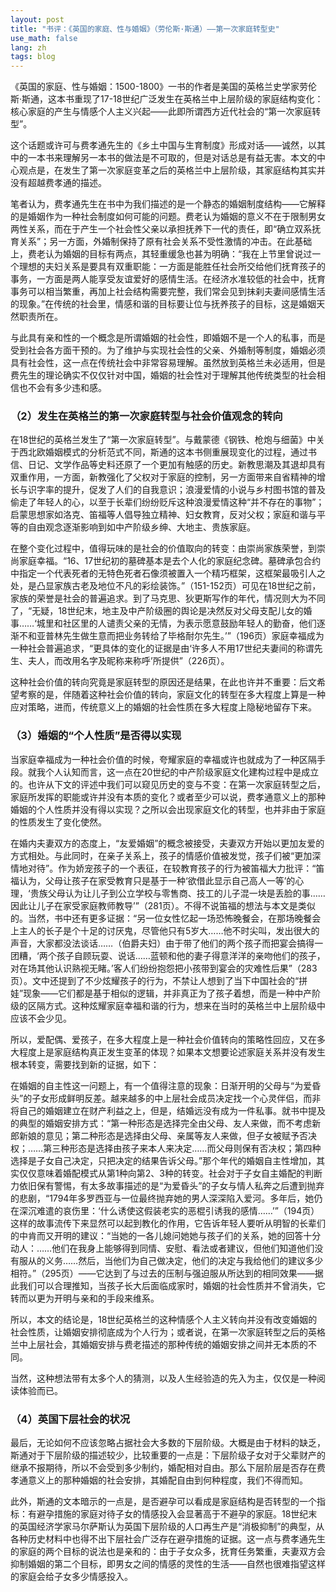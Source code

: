 ```yaml
---
layout: post
title: "书评：《英国的家庭、性与婚姻》（劳伦斯·斯通）——第一次家庭转型史"
use_math: false
lang: zh
tags: blog
---
```


《英国的家庭、性与婚姻：1500-1800》一书的作者是美国的英格兰史学家劳伦斯·斯通，这本书重现了17-18世纪广泛发生在英格兰中上层阶级的家庭结构变化：核心家庭的产生与情感个人主义兴起——此即所谓西方近代社会的“第一次家庭转型”。

<!-- more -->

这个话题或许可与费孝通先生的《乡土中国与生育制度》形成对话——诚然，以其中的一本书来理解另一本书的做法是不可取的，但是对话总是有益无害。本文的中心观点是，在发生了第一次家庭变革之后的英格兰中上层阶级，其家庭结构其实并没有超越费孝通的描述。

笔者认为，费孝通先生在书中为我们描述的是一个静态的婚姻制度结构——它解释的是婚姻作为一种社会制度如何可能的问题。费老认为婚姻的意义不在于限制男女两性关系，而在于产生一个社会性父亲以承担抚养下一代的责任，即“确立双系抚育关系”；另一方面，外婚制保持了原有社会关系不受性激情的冲击。在此基础上，费老认为婚姻的目标有两点，其轻重缓急也甚为明确：“我在上节里曾说过一个理想的夫妇关系是要具有双重职能：一方面是能胜任社会所交给他们抚育孩子的事务，一方面是两人能享受友谊爱好的感情生活。在经济水准较低的社会中，抚育事务可以相当繁重，再加上社会结构需要完整，我们常会见到抹刹夫妻间感情生活的现象。”在传统的社会里，情感和谐的目标要让位与抚养孩子的目标，这是婚姻天然职责所在。

与此具有亲和性的一个概念是所谓婚姻的社会性，即婚姻不是一个人的私事，而是受到社会各方面干预的。为了维护与实现社会性的父亲、外婚制等制度，婚姻必须具有社会性，这一点在传统社会中非常容易理解。虽然放到英格兰未必适用，但是费先生的理论确实不仅仅针对中国，婚姻的社会性对于理解其他传统类型的社会相信也不会有多少违和感。

### （2）发生在英格兰的第一次家庭转型与社会价值观念的转向

在18世纪的英格兰发生了“第一次家庭转型”。与戴蒙德《钢铁、枪炮与细菌》中关于西北欧婚姻模式的分析范式不同，斯通的这本书侧重展现变化的过程，通过书信、日记、文学作品等史料还原了一个更加有触感的历史。新教思潮及其退却具有双重作用，一方面，新教强化了父权对于家庭的控制，另一方面带来自省精神的增长与识字率的提升，促发了人们的自我意识；浪漫爱情的小说与乡村图书馆的普及偷走了年轻人的心，以至于长辈们纷纷贬斥这种浪漫爱情这种“并不存在的事物”；启蒙思想家如洛克、笛福等人倡导独立精神、妇女教育，反对父权；家庭和谐与平等的自由观念逐渐影响到如中产阶级乡绅、大地主、贵族家庭。

在整个变化过程中，值得玩味的是社会的价值取向的转变：由崇尚家族荣誉，到崇尚家庭幸福。“16、17世纪初的墓碑基本是去个人化的家庭纪念碑。墓碑承包合约中指定一个代表死者的无特色死者石像须被置入一个精巧框架，这框架最吸引人之处，是凸显家族古老及地位不凡的彩绘装饰。”（151-152页）可见在18世纪之前，家族的荣誉是社会的普遍追求。到了马克思、狄更斯写作的年代，情况则大为不同了，“无疑，18世纪末，地主及中产阶级圈的舆论是决然反对父母支配儿女的婚事……‘城里和社区里的人谴责父亲的无情，为表示愿意鼓励年轻人的勤奋，他们逐渐不和亚普林先生做生意而把业务转给了毕格耐尔先生。’”（196页）家庭幸福成为一种社会普遍追求，“更具体的变化的证据是由‘许多人不用17世纪夫妻间的称谓先生、夫人，而改用名字及昵称来称呼’所提供”（226页）。

这种社会价值的转向究竟是家庭转型的原因还是结果，在此也许并不重要：后文希望考察的是，伴随着这种社会价值的转向，家庭文化的转型在多大程度上算是一种应对策略，进而，传统意义上的婚姻的社会性质在多大程度上隐秘地留存下来。

### （3）婚姻的“个人性质”是否得以实现

当家庭幸福成为一种社会价值的时候，夸耀家庭的幸福或许也就成为了一种区隔手段。就我个人认知而言，这一点在20世纪的中产阶级家庭文化建构过程中是成立的。也许从下文的评述中我们可以窥见历史的变与不变：在第一次家庭转型之后，家庭所发挥的职能或许并没有本质的变化？或者至少可以说，费孝通意义上的那种婚姻的个人性质并没有得以实现？之所以会出现家庭文化的转型，也并非由于家庭的性质发生了变化使然。

在婚内夫妻双方的态度上，“友爱婚姻”的概念被接受，夫妻双方开始以更加友爱的方式相处。与此同时，在亲子关系上，孩子的情感价值被发觉，孩子们被“更加深情地对待”。作为娇宠孩子的一个表征，在较教育孩子的行为被笛福大力批评：“笛福认为，父母让孩子在家受教育只是基于一种‘欲借此显示自己高人一等’的心理，‘贵族父母认为让儿子到公立学校与零售商、技工的儿子混一块是丢脸的事……因此让儿子在家受家庭教师教导’”（281页）。不得不说笛福的想法与本文是类似的。当然，书中还有更多证据：“另一位女性忆起一场恐怖晚餐会，在那场晚餐会上主人的长子是个十足的讨厌鬼，尽管他只有5岁大……他不时尖叫，发出很大的声音，大家都没法谈话……（伯爵夫妇）由于带了他们的两个孩子而把宴会搞得一团糟，‘两个孩子自顾玩耍、说话……蓝顿和他的妻子得意洋洋的亲吻他们的孩子，对在场其他认识熟视无睹。’客人们纷纷抱怨把小孩带到宴会的灾难性后果”（283页）。文中还提到了不少炫耀孩子的行为，不禁让人想到了当下中国社会的“拼娃”现象——它们都是基于相似的逻辑，并非真正为了孩子着想，而是一种中产阶级的区隔方式。这种炫耀家庭幸福和谐的行为，想来在当时的英格兰中上层阶级中应该不会少见。

所以，爱配偶、爱孩子，在多大程度上是一种社会价值转向的策略性回应，又在多大程度上是家庭结构真正发生变革的体现？如果本文想要论述家庭关系并没有发生根本转变，需要找到新的证据，如下：

在婚姻的自主性这一问题上，有一个值得注意的现象：日渐开明的父母与“为爱昏头”的子女形成鲜明反差。越来越多的中上层社会成员决定找一个心灵伴侣，而非将自己的婚姻建立在财产利益之上，但是，结婚远没有成为一件私事。就书中提及的典型的婚姻安排方式：“第一种形态是选择完全由父母、友人来做，而不考虑新郎新娘的意见；第二种形态是选择由父母、亲属等友人来做，但子女被赋予否决权；……第三种形态是选择由孩子来本人来决定……而父母则保有否决权；第四种选择是子女自己决定，只把决定的结果告诉父母。”那个年代的婚姻自主性增加，其实仅仅意味着婚配模式从第1种向第2、3种的转变。社会对于子女自主婚配的判断力依旧保有警惕，有太多故事描述的是“为爱昏头”的子女与情人私奔之后遭到抛弃的悲剧，“1794年多罗西亚与一位最终抛弃她的男人深深陷入爱河。多年后，她仍在深沉难遣的哀伤里：‘什么诱使这假装老实的恶棍引诱我的感情……’”（194页）这样的故事流传下来显然可以起到教化的作用，它告诉年轻人要听从明智的长辈们的中肯而又开明的建议：“当她的一各儿媳问她她与孩子们的关系，她的回答十分动人：……他们在我身上能够得到同情、安慰、看法或者建议，但他们知道他们没有服从的义务……然后，当他们为自己做决定，他们的决定与我给他们的建议多少相符。”（295页）——它达到了与过去的压制与强迫服从所达到的相同效果——据此我们可以合理推知，当孩子长大后面临成家时，婚姻的社会性质并不曾消失，它转而以更为开明与亲和的手段来维系。

所以，本文的结论是，18世纪英格兰的这种情感个人主义转向并没有改变婚姻的社会性质，让婚姻安排彻底成为个人行为；或者说，在第一次家庭转型之后的英格兰中上层社会，其婚姻安排与费老描述的那种传统的婚姻安排之间并无本质的不同。

当然，这种想法带有太多个人的猜测，以及人生经验造的先入为主，仅仅是一种阅读体验而已。

### （4）英国下层社会的状况

最后，无论如何不应该忽略占据社会大多数的下层阶级。大概是由于材料的缺乏，斯通对于下层阶级的描述较少，比较重要的一点是：下层阶级子女对于父辈财产的继承不报期待，所以不会受到多少制约，婚配相对自由。那么下层阶层是否存在费孝通意义上的那种婚姻的社会安排，其婚配自由到何种程度，我们不得而知。

此外，斯通的文本暗示的一点是，是否避孕可以看成是家庭结构是否转型的一个指标：有避孕措施的家庭对待子女的情感投入会显著高于不避孕的家庭。18世纪末的英国经济学家马尔萨斯认为英国下层阶级的人口再生产是“消极抑制”的典型，从各种历史材料中也得不出下层社会广泛存在避孕措施的证据。这一点与费孝通先生的家庭的两个目标的说法也是亲和的：由于子女众多，抚育任务繁重，夫妻双方会抑制婚姻的第二个目标，即男女之间的情感的灵性的生活——自然也很难指望这样的家庭会给子女多少情感投入。


